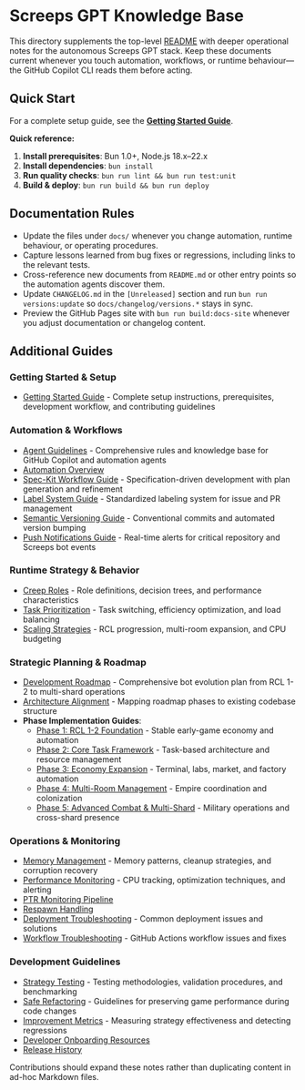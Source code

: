 # Screeps GPT Knowledge Base

This directory supplements the top-level [README](../README.md) with deeper operational notes for the autonomous Screeps GPT
stack. Keep these documents current whenever you touch automation, workflows, or runtime behaviour—the GitHub Copilot CLI reads
them before acting.

## Quick Start

For a complete setup guide, see the **[Getting Started Guide](getting-started.md)**.

**Quick reference:**

1. **Install prerequisites**: Bun 1.0+, Node.js 18.x–22.x
2. **Install dependencies**: `bun install`
3. **Run quality checks**: `bun run lint && bun run test:unit`
4. **Build & deploy**: `bun run build && bun run deploy`

## Documentation Rules

- Update the files under `docs/` whenever you change automation, runtime behaviour, or operating procedures.
- Capture lessons learned from bug fixes or regressions, including links to the relevant tests.
- Cross-reference new documents from `README.md` or other entry points so the automation agents discover them.
- Update `CHANGELOG.md` in the `[Unreleased]` section and run `bun run versions:update` so `docs/changelog/versions.*` stays in sync.
- Preview the GitHub Pages site with `bun run build:docs-site` whenever you adjust documentation or changelog content.

## Additional Guides

### Getting Started & Setup

- [Getting Started Guide](getting-started.md) - Complete setup instructions, prerequisites, development workflow, and contributing guidelines

### Automation & Workflows

- [Agent Guidelines](../AGENTS.md) - Comprehensive rules and knowledge base for GitHub Copilot and automation agents
- [Automation Overview](automation/overview.md)
- [Spec-Kit Workflow Guide](automation/spec-kit-workflow.md) - Specification-driven development with plan generation and refinement
- [Label System Guide](automation/label-system.md) - Standardized labeling system for issue and PR management
- [Semantic Versioning Guide](automation/semantic-versioning-guide.md) - Conventional commits and automated version bumping
- [Push Notifications Guide](automation/push-notifications.md) - Real-time alerts for critical repository and Screeps bot events

### Runtime Strategy & Behavior

- [Creep Roles](runtime/strategy/creep-roles.md) - Role definitions, decision trees, and performance characteristics
- [Task Prioritization](runtime/strategy/task-prioritization.md) - Task switching, efficiency optimization, and load balancing
- [Scaling Strategies](runtime/strategy/scaling-strategies.md) - RCL progression, multi-room expansion, and CPU budgeting

### Strategic Planning & Roadmap

- [Development Roadmap](strategy/roadmap.md) - Comprehensive bot evolution plan from RCL 1-2 to multi-shard operations
- [Architecture Alignment](strategy/architecture.md) - Mapping roadmap phases to existing codebase structure
- **Phase Implementation Guides**:
  - [Phase 1: RCL 1-2 Foundation](strategy/phases/01-foundation.md) - Stable early-game economy and automation
  - [Phase 2: Core Task Framework](strategy/phases/02-core-framework.md) - Task-based architecture and resource management
  - [Phase 3: Economy Expansion](strategy/phases/03-economy-expansion.md) - Terminal, labs, market, and factory automation
  - [Phase 4: Multi-Room Management](strategy/phases/04-multi-room.md) - Empire coordination and colonization
  - [Phase 5: Advanced Combat & Multi-Shard](strategy/phases/05-advanced-combat.md) - Military operations and cross-shard presence

### Operations & Monitoring

- [Memory Management](runtime/operations/memory-management.md) - Memory patterns, cleanup strategies, and corruption recovery
- [Performance Monitoring](runtime/operations/performance-monitoring.md) - CPU tracking, optimization techniques, and alerting
- [PTR Monitoring Pipeline](operations/stats-monitoring.md)
- [Respawn Handling](operations/respawn-handling.md)
- [Deployment Troubleshooting](operations/deployment-troubleshooting.md) - Common deployment issues and solutions
- [Workflow Troubleshooting](operations/workflow-troubleshooting.md) - GitHub Actions workflow issues and fixes

### Development Guidelines

- [Strategy Testing](runtime/development/strategy-testing.md) - Testing methodologies, validation procedures, and benchmarking
- [Safe Refactoring](runtime/development/safe-refactoring.md) - Guidelines for preserving game performance during code changes
- [Improvement Metrics](runtime/development/improvement-metrics.md) - Measuring strategy effectiveness and detecting regressions
- [Developer Onboarding Resources](../DOCS.md)
- [Release History](changelog/versions.md)

Contributions should expand these notes rather than duplicating content in ad-hoc Markdown files.

```

```
